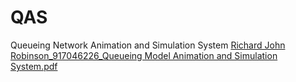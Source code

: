 # QAS
Queueing Network Animation and Simulation System
[Richard John Robinson_917046226_Queueing Model Animation and Simulation System.pdf](https://github.com/R-Robins/QAS/files/9590616/Richard.John.Robinson_917046226_Queueing.Model.Animation.and.Simulation.System.pdf)
